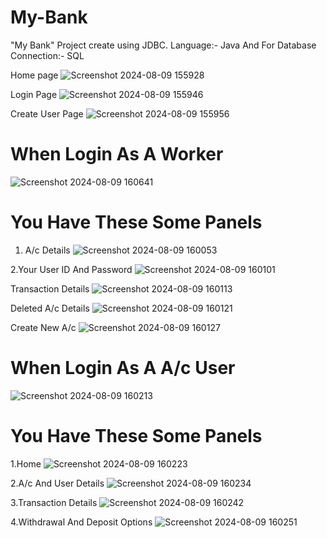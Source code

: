 # My-Bank
"My Bank" Project create using JDBC. Language:- Java And For Database Connection:- SQL

Home page
![Screenshot 2024-08-09 155928](https://github.com/user-attachments/assets/58282886-e9af-4442-8e5d-afccf39abadd)

Login Page
![Screenshot 2024-08-09 155946](https://github.com/user-attachments/assets/6ed80aec-1eee-40c4-b89e-5ed9b70a6063)

Create User Page
![Screenshot 2024-08-09 155956](https://github.com/user-attachments/assets/ad2c3c7c-1a3e-4dd7-ae9b-5ef56e853528)

# When Login As A Worker
![Screenshot 2024-08-09 160641](https://github.com/user-attachments/assets/5316e39d-f8aa-48ce-9a29-7e7b3ff1b0e5)

# You Have These Some Panels
1. A/c Details
![Screenshot 2024-08-09 160053](https://github.com/user-attachments/assets/75034656-71b8-42ce-9338-a79b3c4109fb)

2.Your User ID And Password
![Screenshot 2024-08-09 160101](https://github.com/user-attachments/assets/3fa93c5f-26f1-4496-a9bf-91426a6fe098)

Transaction Details 
![Screenshot 2024-08-09 160113](https://github.com/user-attachments/assets/ffb34787-5136-4938-83be-51547255dca2)

Deleted A/c Details
![Screenshot 2024-08-09 160121](https://github.com/user-attachments/assets/18f6937f-e219-45b9-bdd7-1e9f9f3ca119)

Create New A/c
![Screenshot 2024-08-09 160127](https://github.com/user-attachments/assets/ee8cd831-a7a0-49f1-b6b9-ccb417f95d04)

# When Login As A A/c User
![Screenshot 2024-08-09 160213](https://github.com/user-attachments/assets/1988d88e-62ce-49d0-8c6f-49fc175187d5)

# You Have These Some Panels
1.Home
![Screenshot 2024-08-09 160223](https://github.com/user-attachments/assets/5c75e437-54cd-41aa-bbac-d4e9e4c2962f)

2.A/c And User Details
![Screenshot 2024-08-09 160234](https://github.com/user-attachments/assets/8703fc18-987e-4601-a01c-b1099426286c)

3.Transaction Details
![Screenshot 2024-08-09 160242](https://github.com/user-attachments/assets/43a82102-64fc-4e92-bc55-bd6ecab81af4)

4.Withdrawal And Deposit Options
![Screenshot 2024-08-09 160251](https://github.com/user-attachments/assets/a6ac6a8c-c800-4b4b-b341-13903102b4c0)


 
